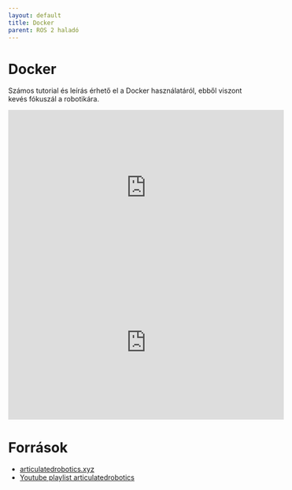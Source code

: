 ```yaml
---
layout: default
title: Docker
parent: ROS 2 haladó 
---
```


 





# Docker

Számos tutorial és leírás érhető el a Docker használatáról, ebből viszont kevés fókuszál a robotikára.

<iframe width="560" height="315" src="https://www.youtube.com/embed/XcJzOYe3E6M?si=6VwFLobMc8A1kxZE?rel=0" title="YouTube video player" frameborder="0" allow="accelerometer; autoplay; clipboard-write; encrypted-media; gyroscope; picture-in-picture; web-share" allowfullscreen></iframe>

<iframe width="560" height="315" src="https://www.youtube.com/embed/RbP5cARP-SM?si=xsYB9RRNqRmUn99L?rel=0" title="YouTube video player" frameborder="0" allow="accelerometer; autoplay; clipboard-write; encrypted-media; gyroscope; picture-in-picture; web-share" allowfullscreen></iframe>


# Források

- [articulatedrobotics.xyz](https://articulatedrobotics.xyz/)
- [Youtube playlist articulatedrobotics](https://www.youtube.com/watch?v=2lIV3dRvHmQ&list=PLunhqkrRNRhYYCaSTVP-qJnyUPkTxJnBt&ab_channel=ArticulatedRobotics)
